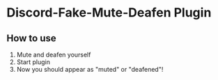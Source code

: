 # Discord-Fake-Mute-Deafen Plugin

## How to use

1. Mute and deafen yourself
2. Start plugin
3. Now you should appear as "muted" or "deafened"!
